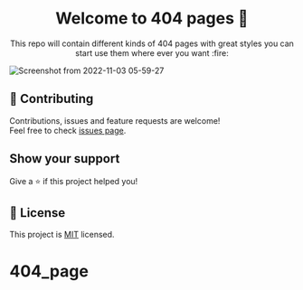 <h1 align="center">Welcome to 404 pages 👋</h1>

<p align="center"> This repo will contain different kinds of 404 pages with great styles you can start use them where ever you want :fire:</p>

![Screenshot from 2022-11-03 05-59-27](https://user-images.githubusercontent.com/47687479/199645235-a68f7fb5-63e5-4504-8899-134bd8523ebb.png)

## 🤝 Contributing

Contributions, issues and feature requests are welcome!<br />Feel free to check [issues page](https://github.com/ahmed-sudani/404-pages/issues).

## Show your support

Give a ⭐️ if this project helped you!

## 📝 License

This project is [MIT](https://github.com/ahmed-sudani/404-pages/blob/master/License) licensed.
# 404_page
